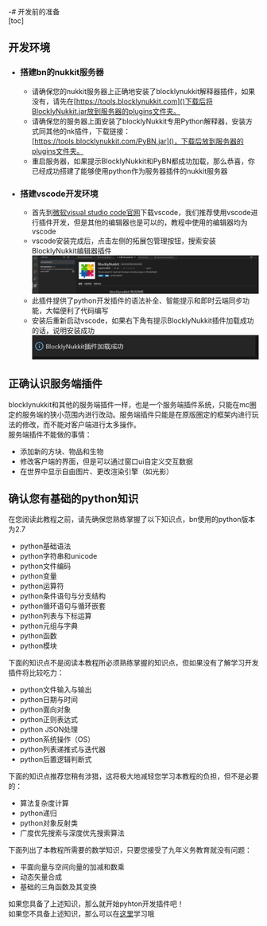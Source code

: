 -# 开发前的准备         
[toc]         
## 开发环境         
- ### 搭建bn的nukkit服务器         
    * 请确保您的nukkit服务器上正确地安装了blocklynukkit解释器插件，如果没有，请先在[https://tools.blocklynukkit.com]()下载后将BlocklyNukkit.jar放到服务器的plugins文件夹。         
    * 请确保您的服务器上面安装了blocklyNukkit专用Python解释器，安装方式同其他的nk插件，下载链接：[https://tools.blocklynukkit.com/PyBN.jar]()，下载后放到服务器的plugins文件夹。         
    * 重启服务器，如果提示BlocklyNukkit和PyBN都成功加载，那么恭喜，你已经成功搭建了能够使用python作为服务器插件的nukkit服务器         
- ### 搭建vscode开发环境         
    * 首先到[微软visual studio code官网](https://code.visualstudio.com/)下载vscode，我们推荐使用vscode进行插件开发，但是其他的编辑器也是可以的，教程中使用的编辑器均为vscode         
    * vscode安装完成后，点击左侧的拓展包管理按钮，搜索安装BlocklyNukkit编辑器插件![](images/screenshot_1597978303749.png)         
    * 此插件提供了python开发插件的语法补全、智能提示和即时云端同步功能，大幅便利了代码编写         
    * 安装后重新启动vscode，如果右下角有提示BlocklyNukkit插件加载成功的话，说明安装成功![](images/screenshot_1597978555654.png)         
## 正确认识服务端插件         
blocklynukkit和其他的服务端插件一样，也是一个服务端插件系统，只能在mc圈定的服务端的狭小范围内进行改动。服务端插件只能是在原版圈定的框架内进行玩法的修改，而不能对客户端进行太多操作。         
服务端插件不能做的事情：         
* 添加新的方块、物品和生物         
* 修改客户端的界面，但是可以通过窗口ui自定义交互数据         
* 在世界中显示自由图片、更改渲染引擎（如光影）         
## 确认您有基础的python知识         
在您阅读此教程之前，请先确保您熟练掌握了以下知识点，bn使用的python版本为2.7         
* python基础语法         
* python字符串和unicode         
* python文件编码         
* python变量         
* python运算符         
* python条件语句与分支结构         
* python循环语句与循环嵌套         
* python列表与下标运算         
* python元组与字典         
* python函数         
* python模块         
         
下面的知识点不是阅读本教程所必须熟练掌握的知识点，但如果没有了解学习开发插件将比较吃力：         
* python文件输入与输出         
* python日期与时间         
* python面向对象         
* python正则表达式         
* python JSON处理         
* python系统操作（OS）         
* python列表递推式与迭代器         
* python后置逻辑判断式         
         
下面的知识点推荐您稍有涉猎，这将极大地减轻您学习本教程的负担，但不是必要的：         
* 算法复杂度计算         
* python递归         
* python对象反射类         
* 广度优先搜索与深度优先搜索算法         
         
下面列出了本教程所需要的数学知识，只要您接受了九年义务教育就没有问题：         
* 平面向量与空间向量的加减和数乘         
* 动态矢量合成         
* 基础的三角函数及其变换         
         
如果您具备了上述知识，那么就开始pyhton开发插件吧！         
如果您不具备上述知识，那么可以在[这里](https://docs.python.org/zh-cn/)学习哦